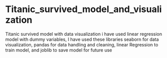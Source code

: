 # Titanic_survived_model_and_visualization
Titanic survived model with data visualization 
i have used linear regression model with dummy variables, 
I have used these libraries seaborn for data visualization, pandas for data handling and cleaning, linear Regression to train model,
and joblib to save model for future use
